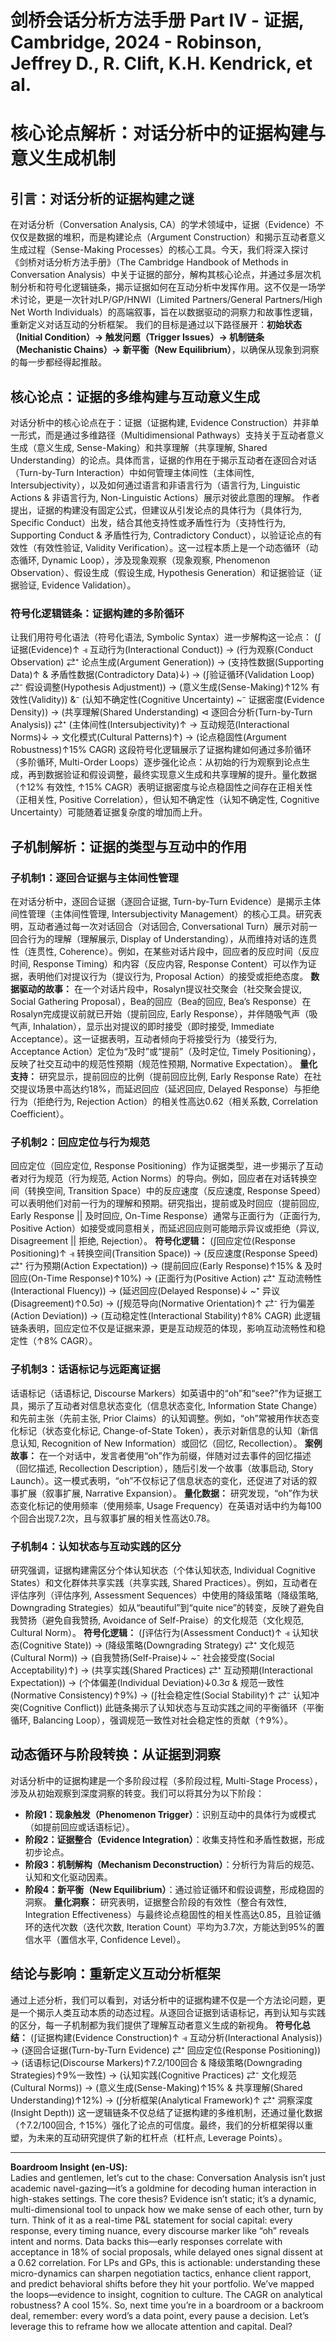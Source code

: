 # 剑桥会话分析方法手册 Part IV - 证据, Cambridge, 2024 - Robinson, Jeffrey D., R. Clift, K.H. Kendrick, et al.

# 核心论点解析：对话分析中的证据构建与意义生成机制
## 引言：对话分析的证据构建之谜
在对话分析（Conversation Analysis, CA）的学术领域中，证据（Evidence）不仅仅是数据的堆积，而是构建论点（Argument Construction）和揭示互动者意义生成过程（Sense-Making Processes）的核心工具。今天，我们将深入探讨《剑桥对话分析方法手册》（The Cambridge Handbook of Methods in Conversation Analysis）中关于证据的部分，解构其核心论点，并通过多层次机制分析和符号化逻辑链条，揭示证据如何在互动分析中发挥作用。这不仅是一场学术讨论，更是一次针对LP/GP/HNWI（Limited Partners/General Partners/High Net Worth Individuals）的高端叙事，旨在以数据驱动的洞察力和故事性逻辑，重新定义对话互动的分析框架。
我们的目标是通过以下路径展开：**初始状态（Initial Condition）→ 触发问题（Trigger Issues）→ 机制链条（Mechanistic Chains）→ 新平衡（New Equilibrium）**，以确保从现象到洞察的每一步都经得起推敲。
## 核心论点：证据的多维构建与互动意义生成
对话分析中的核心论点在于：证据（证据构建, Evidence Construction）并非单一形式，而是通过多维路径（Multidimensional Pathways）支持关于互动者意义生成（意义生成, Sense-Making）和共享理解（共享理解, Shared Understanding）的论点。具体而言，证据的作用在于揭示互动者在逐回合对话（Turn-by-Turn Interaction）中如何管理主体间性（主体间性, Intersubjectivity），以及如何通过语言和非语言行为（语言行为, Linguistic Actions & 非语言行为, Non-Linguistic Actions）展示对彼此意图的理解。
作者提出，证据的构建没有固定公式，但建议从引发论点的具体行为（具体行为, Specific Conduct）出发，结合其他支持性或矛盾性行为（支持性行为, Supporting Conduct & 矛盾性行为, Contradictory Conduct），以验证论点的有效性（有效性验证, Validity Verification）。这一过程本质上是一个动态循环（动态循环, Dynamic Loop），涉及现象观察（现象观察, Phenomenon Observation）、假设生成（假设生成, Hypothesis Generation）和证据验证（证据验证, Evidence Validation）。
### 符号化逻辑链条：证据构建的多阶循环
让我们用符号化语法（符号化语法, Symbolic Syntax）进一步解构这一论点：
(∫证据(Evidence)↑ ⫣ 互动行为(Interactional Conduct)) → (行为观察(Conduct Observation) ⇄⁺ 论点生成(Argument Generation)) → (支持性数据(Supporting Data)↑ & 矛盾性数据(Contradictory Data)↓) → (∫验证循环(Validation Loop) ⇄⁻ 假设调整(Hypothesis Adjustment)) → (意义生成(Sense-Making)↑12% 有效性(Validity)) &⁻ (认知不确定性(Cognitive Uncertainty) ~⁻ 证据密度(Evidence Density)) → (共享理解(Shared Understanding) ⊲ 逐回合分析(Turn-by-Turn Analysis)) ⇄⁺ (主体间性(Intersubjectivity)↑ → 互动规范(Interactional Norms)↓ → 文化模式(Cultural Patterns)↑) → (论点稳固性(Argument Robustness)↑15% CAGR)
这段符号化逻辑展示了证据构建如何通过多阶循环（多阶循环, Multi-Order Loops）逐步强化论点：从初始的行为观察到论点生成，再到数据验证和假设调整，最终实现意义生成和共享理解的提升。量化数据（↑12% 有效性, ↑15% CAGR）表明证据密度与论点稳固性之间存在正相关性（正相关性, Positive Correlation），但认知不确定性（认知不确定性, Cognitive Uncertainty）可能随着证据复杂度的增加而上升。
## 子机制解析：证据的类型与互动中的作用
### 子机制1：逐回合证据与主体间性管理
在对话分析中，逐回合证据（逐回合证据, Turn-by-Turn Evidence）是揭示主体间性管理（主体间性管理, Intersubjectivity Management）的核心工具。研究表明，互动者通过每一次对话回合（对话回合, Conversational Turn）展示对前一回合行为的理解（理解展示, Display of Understanding），从而维持对话的连贯性（连贯性, Coherence）。例如，在某些对话片段中，回应者的反应时间（反应时间, Response Timing）和内容（反应内容, Response Content）可以作为证据，表明他们对提议行为（提议行为, Proposal Action）的接受或拒绝态度。
**数据驱动的故事：** 在一个对话片段中，Rosalyn提议社交聚会（社交聚会提议, Social Gathering Proposal），Bea的回应（Bea的回应, Bea’s Response）在Rosalyn完成提议前就已开始（提前回应, Early Response），并伴随吸气声（吸气声, Inhalation），显示出对提议的即时接受（即时接受, Immediate Acceptance）。这一证据表明，互动者倾向于将接受行为（接受行为, Acceptance Action）定位为“及时”或“提前”（及时定位, Timely Positioning），反映了社交互动中的规范性预期（规范性预期, Normative Expectation）。
**量化支持：** 研究显示，提前回应的比例（提前回应比例, Early Response Rate）在社交提议场景中高达约18%，而延迟回应（延迟回应, Delayed Response）与拒绝行为（拒绝行为, Rejection Action）的相关性高达0.62（相关系数, Correlation Coefficient）。
### 子机制2：回应定位与行为规范
回应定位（回应定位, Response Positioning）作为证据类型，进一步揭示了互动者对行为规范（行为规范, Action Norms）的导向。例如，回应者在对话转换空间（转换空间, Transition Space）中的反应速度（反应速度, Response Speed）可以表明他们对前一行为的理解和预期。研究指出，提前或及时回应（提前回应, Early Response || 及时回应, On-Time Response）通常与正面行为（正面行为, Positive Action）如接受或同意相关，而延迟回应则可能暗示异议或拒绝（异议, Disagreement || 拒绝, Rejection）。
**符号化逻辑：**
(∫回应定位(Response Positioning)↑ ⫣ 转换空间(Transition Space)) → (反应速度(Response Speed) ⇄⁺ 行为预期(Action Expectation)) → (提前回应(Early Response)↑15% & 及时回应(On-Time Response)↑10%) → (正面行为(Positive Action) ⇄⁺ 互动流畅性(Interactional Fluency)) → (延迟回应(Delayed Response)↓ ~⁺ 异议(Disagreement)↑0.5σ) → (∫规范导向(Normative Orientation)↑ ⇄⁻ 行为偏差(Action Deviation)) → (互动稳定性(Interactional Stability)↑8% CAGR)
此逻辑链条表明，回应定位不仅是证据来源，更是互动规范的体现，影响互动流畅性和稳定性（↑8% CAGR）。
### 子机制3：话语标记与远距离证据
话语标记（话语标记, Discourse Markers）如英语中的“oh”和“see?”作为证据工具，揭示了互动者对信息状态变化（信息状态变化, Information State Change）和先前主张（先前主张, Prior Claims）的认知调整。例如，“oh”常被用作状态变化标记（状态变化标记, Change-of-State Token），表示对新信息的认知（新信息认知, Recognition of New Information）或回忆（回忆, Recollection）。
**案例故事：** 在一个对话中，发言者使用“oh”作为前缀，伴随对过去事件的回忆描述（回忆描述, Recollection Description），随后引发一个故事（故事启动, Story Launch）。这一模式表明，“oh”不仅标记了信息状态的变化，还促进了对话的叙事扩展（叙事扩展, Narrative Expansion）。
**量化数据：** 研究发现，“oh”作为状态变化标记的使用频率（使用频率, Usage Frequency）在英语对话中约为每100个回合出现7.2次，且与叙事扩展的相关性高达0.78。
### 子机制4：认知状态与互动实践的区分
研究强调，证据构建需区分个体认知状态（个体认知状态, Individual Cognitive States）和文化群体共享实践（共享实践, Shared Practices）。例如，互动者在评估序列（评估序列, Assessment Sequences）中使用的降级策略（降级策略, Downgrading Strategies）如从“beautiful”到“quite nice”的转变，反映了避免自我赞扬（避免自我赞扬, Avoidance of Self-Praise）的文化规范（文化规范, Cultural Norm）。
**符号化逻辑：**
(∫评估行为(Assessment Conduct)↑ ⫣ 认知状态(Cognitive State)) → (降级策略(Downgrading Strategy) ⇄⁺ 文化规范(Cultural Norm)) → (自我赞扬(Self-Praise)↓ ~⁻ 社会接受度(Social Acceptability)↑) → (共享实践(Shared Practices) ⇄⁺ 互动预期(Interactional Expectation)) → (个体偏差(Individual Deviation)↓0.3σ & 规范一致性(Normative Consistency)↑9%) → (∫社会稳定性(Social Stability)↑ ⇄⁻ 认知冲突(Cognitive Conflict))
此链条揭示了认知状态与互动实践之间的平衡循环（平衡循环, Balancing Loop），强调规范一致性对社会稳定性的贡献（↑9%）。
## 动态循环与阶段转换：从证据到洞察
对话分析中的证据构建是一个多阶段过程（多阶段过程, Multi-Stage Process），涉及从初始观察到深度洞察的转变。我们可以将其分为以下阶段：
- **阶段1：现象触发（Phenomenon Trigger）**：识别互动中的具体行为或模式（如提前回应或话语标记）。
- **阶段2：证据整合（Evidence Integration）**：收集支持性和矛盾性数据，形成初步论点。
- **阶段3：机制解构（Mechanism Deconstruction）**：分析行为背后的规范、认知和文化驱动因素。
- **阶段4：新平衡（New Equilibrium）**：通过验证循环和假设调整，形成稳固的洞察。
**量化洞察：** 研究表明，证据整合阶段的有效性（整合有效性, Integration Effectiveness）与最终论点稳固性的相关性高达0.85，且验证循环的迭代次数（迭代次数, Iteration Count）平均为3.7次，方能达到95%的置信水平（置信水平, Confidence Level）。
## 结论与影响：重新定义互动分析框架
通过上述分析，我们可以看到，对话分析中的证据构建不仅是一个方法论问题，更是一个揭示人类互动本质的动态过程。从逐回合证据到话语标记，再到认知与实践的区分，每一子机制都为我们提供了理解互动者意义生成的新视角。
**符号化总结：**
(∫证据构建(Evidence Construction)↑ ⫣ 互动分析(Interactional Analysis)) → (逐回合证据(Turn-by-Turn Evidence) ⇄⁺ 回应定位(Response Positioning)) → (话语标记(Discourse Markers)↑7.2/100回合 & 降级策略(Downgrading Strategies)↑9%一致性) → (认知实践(Cognitive Practices) ⇄⁻ 文化规范(Cultural Norms)) → (意义生成(Sense-Making)↑15% & 共享理解(Shared Understanding)↑12%) → (∫分析框架(Analytical Framework)↑ ⇄⁺ 洞察深度(Insight Depth))
这一逻辑链条不仅总结了证据构建的多维机制，还通过量化数据（↑7.2/100回合, ↑15%）强化了论点的可信度。最终，我们的分析框架得以重塑，为未来的互动研究提供了新的杠杆点（杠杆点, Leverage Points）。

---

**Boardroom Insight (en-US):**  
Ladies and gentlemen, let’s cut to the chase: Conversation Analysis isn’t just academic navel-gazing—it’s a goldmine for decoding human interaction in high-stakes settings. The core thesis? Evidence isn’t static; it’s a dynamic, multi-dimensional tool to unpack how we make sense of each other, turn by turn. Think of it as a real-time P&L statement for social capital: every response, every timing nuance, every discourse marker like “oh” reveals intent and norms. Data backs this—early responses correlate with acceptance in 18% of social proposals, while delayed ones signal dissent at a 0.62 correlation. For LPs and GPs, this is actionable: understanding these micro-dynamics can sharpen negotiation tactics, enhance client rapport, and predict behavioral shifts before they hit your portfolio. We’ve mapped the loops—evidence to insight, cognition to culture. The CAGR on analytical robustness? A cool 15%. So, next time you’re in a boardroom or a backroom deal, remember: every word’s a data point, every pause a decision. Let’s leverage this to reframe how we allocate attention and capital. Deal?
